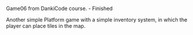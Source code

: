 Game06 from DankiCode course. - Finished

Another simple Platform game with a simple inventory system, in which the player can place tiles in the map.
